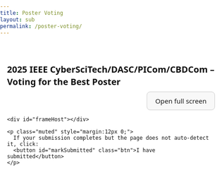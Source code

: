 ```yaml
---
title: Poster Voting
layout: sub
permalink: /poster-voting/
---
```


<html lang="en">
<head>
<meta charset="UTF-8" />
<meta name="viewport" content="width=device-width,initial-scale=1" />
<title>2025 IEEE CyberSciTech/DASC/PICom/CBDCom – Voting for the Best Poster</title>
<style>
  html, body { font-family: system-ui, -apple-system, "Segoe UI", Roboto, "Helvetica Neue", Arial; margin:0; padding:0; background:#fff; color:#111; }
  .card { max-width: 800px; margin: 0 auto; padding: 20px 16px; }
  h2 { font-size: 1.25rem; line-height: 1.4; margin-bottom: 8px; }
  .muted { color:#555; font-size:0.95rem; line-height:1.5; }
  .hidden { display:none; }
  .btn { display:inline-block; padding:10px 18px; border:1px solid #ccc; border-radius:8px; background:#f8f8f8; cursor:pointer; font-size:0.95rem; }
  .btn:hover { background:#eee; }
  .toolbar { display:flex; justify-content:flex-end; gap:8px; margin:8px 0; }
  iframe { width:100%; height:100dvh; border:0; margin-top:12px; }
  @media (max-width: 600px) {
    .card { max-width:none; padding:0; }
    h2, .muted { padding: 12px 12px 0; }
  }
</style>
<script>
  // === Config ===
  const FORM_ID = '1FAIpQLSdhRpCrafvTMqVIfcXWNh_ZoL0XwLIxcUqnzFwx-ySSpH6vhQ';
  const IFRAME_SRC_EMBED = `https://docs.google.com/forms/d/e/${FORM_ID}/viewform?embedded=true`;
  const IFRAME_SRC_FULLSCREEN = `https://docs.google.com/forms/d/e/${FORM_ID}/viewform`;
  const ORGANIZER_PIN = 'CST25-Poster'; // ← Set your PIN here

  // === Persistence (Cookie + LocalStorage) ===
  function setSubmittedFlag(days = 365) {
    try { localStorage.setItem(`form_${FORM_ID}_submitted`, '1'); } catch {}
    const d = new Date(); d.setTime(d.getTime() + days*24*60*60*1000);
    document.cookie = `form_${FORM_ID}_submitted=1; expires=${d.toUTCString()}; path=/; SameSite=Lax`;
  }
  function hasSubmittedFlag() {
    try { if (localStorage.getItem(`form_${FORM_ID}_submitted`) === '1') return true; } catch {}
    return document.cookie.split('; ').some(row => row.startsWith(`form_${FORM_ID}_submitted=`));
  }
  function clearLocalMarker() {
    try { localStorage.removeItem(`form_${FORM_ID}_submitted`); } catch {}
    document.cookie = `form_${FORM_ID}_submitted=; expires=Thu, 01 Jan 1970 00:00:00 UTC; path=/; SameSite=Lax`;
  }

  // === Organizer unlock on THIS device ===
  function organizerUnlock() {
    const pin = prompt('Organizer PIN required to allow re-submission on THIS device:');
    if (pin !== ORGANIZER_PIN) {
      alert('Invalid PIN.');
      return;
    }
    clearLocalMarker();
    alert('Re-submission enabled on this device. The form will reload.');
    location.reload();
  }

  document.addEventListener('DOMContentLoaded', () => {
    const container = document.getElementById('container');
    const done = document.getElementById('done');
    const denied = document.getElementById('denied');

    if (hasSubmittedFlag()) {
      container.classList.add('hidden');
      denied.classList.remove('hidden');
      return;
    }

    let loadCount = 0;
    const iframe = document.createElement('iframe');
    iframe.id = 'gform';
    iframe.src = IFRAME_SRC_EMBED;

    iframe.addEventListener('load', () => {
      loadCount++;
      // 1st load = viewform; 2nd load = formResponse after submission
      if (loadCount >= 2) {
        setSubmittedFlag();
        container.classList.add('hidden');
        done.classList.remove('hidden');
      }
    });

    document.getElementById('frameHost').appendChild(iframe);

    // Manual fallback if auto-detection fails
    document.getElementById('markSubmitted').addEventListener('click', () => {
      setSubmittedFlag();
      container.classList.add('hidden');
      done.classList.remove('hidden');
    });

    // Fullscreen link
    const openFull = document.getElementById('openFull');
    openFull.href = IFRAME_SRC_FULLSCREEN;
  });
</script>
</head>
<body>
  <!-- Main form container -->
  <div class="card" id="container">
    <h2>2025 IEEE CyberSciTech/DASC/PICom/CBDCom – Voting for the Best Poster</h2>
    <div class="toolbar">
      <a id="openFull" class="btn" target="_blank" rel="noopener">Open full screen</a>
    </div>

    <div id="frameHost"></div>

    <p class="muted" style="margin:12px 0;">
      If your submission completes but the page does not auto-detect it, click:
      <button id="markSubmitted" class="btn">I have submitted</button>
    </p>
  </div>

  <!-- Done screen (after successful submission detected) -->
  <div class="card hidden" id="done">
    <h2>Thank you for your submission!</h2>
    <p class="muted">Your vote has been recorded on this device.</p>
    <p class="muted" style="margin-top:8px;">
      <strong>Need to correct your vote?</strong>
      Please tap the button below and ask an organizer to enter the PIN to enable re-submission on <em>this device only</em>.
    </p>
    <button class="btn" onclick="organizerUnlock()">Re-vote (Organizer PIN required)</button>
    <div style="margin-top:8px;">
      <button class="btn" onclick="location.reload()">Refresh</button>
    </div>
  </div>

<div class="card hidden" id="denied">
  <h2>Already submitted on this device</h2>
  <p class="muted">
    If you need to re-vote due to an error, please ask an organizer to enable re-submission on
    <em>this device only</em>.
  </p>
  <div style="margin-top:8px; display:flex; gap:8px; flex-wrap:wrap;">
    <button class="btn" onclick="organizerUnlock()">Re-vote (Organizer PIN required)</button>
    <button class="btn" onclick="location.reload()">Refresh</button>
  </div>
</div>
</body>
</html>
